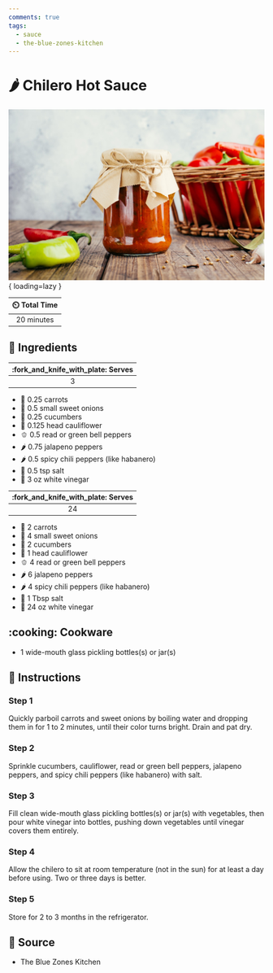 ```yaml
---
comments: true
tags:
  - sauce
  - the-blue-zones-kitchen
---
```

# :hot_pepper: Chilero Hot Sauce

![Chilero Hot Sauce](../assets/images/chilero-hot-sauce.jpg){ loading=lazy }

| :timer_clock: Total Time |
|:-----------------------: |
| 20 minutes |

## :salt: Ingredients

| :fork_and_knife_with_plate: Serves  |
|:-----------------------------------:|
| 3                                   |

- :carrot: 0.25 carrots
- :onion: 0.5 small sweet onions
- :cucumber: 0.25 cucumbers
- :broccoli: 0.125 head cauliflower
- :bell_pepper: 0.5 read or green bell peppers
- :hot_pepper: 0.75 jalapeno peppers
- :hot_pepper: 0.5 spicy chili peppers (like habanero)
- :salt: 0.5 tsp salt
- :champagne: 3 oz white vinegar

| :fork_and_knife_with_plate: Serves  |
|:-----------------------------------:|
| 24                                  |

- :carrot: 2 carrots
- :onion: 4 small sweet onions
- :cucumber: 2 cucumbers
- :broccoli: 1 head cauliflower
- :bell_pepper: 4 read or green bell peppers
- :hot_pepper: 6 jalapeno peppers
- :hot_pepper: 4 spicy chili peppers (like habanero)
- :salt: 1 Tbsp salt
- :champagne: 24 oz white vinegar

## :cooking: Cookware

- 1 wide-mouth glass pickling bottles(s) or jar(s)

## :pencil: Instructions

### Step 1

Quickly parboil carrots and sweet onions by boiling water and dropping them in for 1 to 2 minutes, until their color
turns bright. Drain and pat dry.

### Step 2

Sprinkle cucumbers, cauliflower, read or green bell peppers, jalapeno peppers, and spicy chili peppers (like habanero)
with salt.

### Step 3

Fill clean wide-mouth glass pickling bottles(s) or jar(s) with vegetables, then pour white vinegar into bottles, pushing
down vegetables until vinegar covers them entirely.

### Step 4

Allow the chilero to sit at room temperature (not in the sun) for at least a day before using. Two or three days is
better.

### Step 5

Store for 2 to 3 months in the refrigerator.

## :link: Source

- The Blue Zones Kitchen

